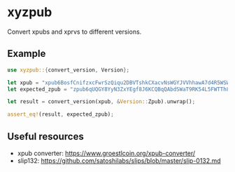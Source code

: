 # xyzpub

Convert xpubs and xprvs to different versions.


## Example

```rust
use xyzpub::{convert_version, Version};

let xpub = "xpub6BosfCnifzxcFwrSzQiqu2DBVTshkCXacvNsWGYJVVhhawA7d4R5WSWGFNbi8Aw6ZRc1brxMyWMzG3DSSSSoekkudhUd9yLb6qx39QFUjw4";
let expected_zpub = "zpub6qUQGY8YyN3ZxYEgf8J6KCQBqQAbdSWaT9RK54L5FWTTh8na8NkCkZpYHnWt7zEwNhqd6p9Utq562cSZsqGqFE87NNsUKnyZeJ5KvbwHYT7";

let result = convert_version(xpub, &Version::Zpub).unwrap();

assert_eq!(result, expected_zpub);
```

 ## Useful resources
 - xpub converter: https://www.groestlcoin.org/xpub-converter/
 - slip132: https://github.com/satoshilabs/slips/blob/master/slip-0132.md
